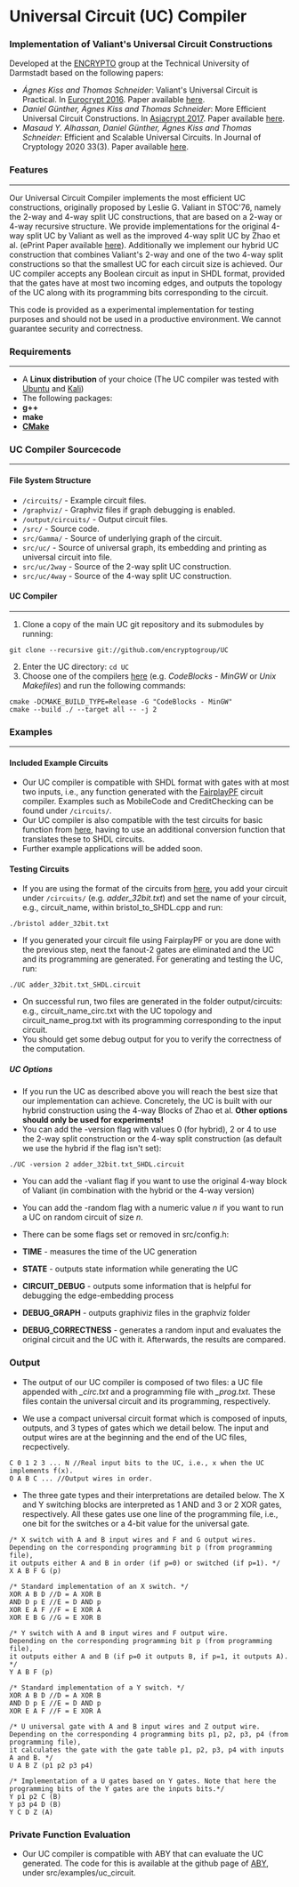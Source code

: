 
# Universal Circuit (UC) Compiler

### Implementation of Valiant's Universal Circuit Constructions

Developed at the [ENCRYPTO](http://www.encrypto.de) group at the Technical University of Darmstadt based on the following papers:
* *Ágnes Kiss and Thomas Schneider*: Valiant's Universal Circuit is Practical. In [Eurocrypt 2016](http://ist.ac.at/eurocrypt2016/). Paper available [here](http://encrypto.de/papers/KS16.pdf). 
* *Daniel Günther, Ágnes Kiss and Thomas Schneider*: More Efficient Universal Circuit Constructions. In [Asiacrypt 2017](https://asiacrypt.iacr.org/2017/). Paper available [here](http://encrypto.de/papers/GKS17.pdf). 
* *Masaud Y. Alhassan, Daniel Günther, Ágnes Kiss and Thomas Schneider*: Efficient and Scalable Universal Circuits. In Journal of Cryptology 2020 33(3). Paper available [here](https://encrypto.de/papers/AGKS20.pdf).

### Features
---

Our Universal Circuit Compiler implements the most efficient UC constructions, originally proposed by Leslie G. Valiant in STOC'76, namely the 2-way and 4-way split UC constructions, that are based on a 2-way or 4-way recursive structure. We provide implementations for the original 4-way split UC by Valiant as well as the improved 4-way split UC by Zhao et al. (ePrint Paper available [here](https://eprint.iacr.org/2018/943.pdf)). Additionally we implement our hybrid UC construction that combines Valiant's 2-way and one of the two 4-way split constructions so that the smallest UC for each circuit size is achieved.
Our UC compiler accepts any Boolean circuit as input in SHDL format, provided that the gates have at most two incoming edges, and outputs the topology of the UC along with its programming bits corresponding to the circuit.

This code is provided as a experimental implementation for testing purposes and should not be used in a productive environment. We cannot guarantee security and correctness.

### Requirements
---

* A **Linux distribution** of your choice (The UC compiler was tested with [Ubuntu](https://ubuntu.com) and [Kali](https://kali.org))
* The following packages:
 * **g++**
 * **make**
* **[CMake](https://cmake.org)**
### UC Compiler Sourcecode
---

#### File System Structure

* `/circuits/`    - Example circuit files.
* `/graphviz/`    - Graphviz files if graph debugging is enabled.
* `/output/circuits/`    - Output circuit files.
* `/src/`    - Source code.
 * `src/Gamma/` - Source of underlying graph of the circuit.
 * `src/uc/` - Source of universal graph, its embedding and printing as universal circuit into file.
  * `src/uc/2way` - Source of the 2-way split UC construction.
  * `src/uc/4way` - Source of the 4-way split UC construction.
  
#### UC Compiler
---

1. Clone a copy of the main UC git repository and its submodules by running:
```
git clone --recursive git://github.com/encryptogroup/UC
```
2.  Enter the UC directory: `cd UC`
3. Choose one of the compilers [here](https://cmake.org/cmake/help/v3.0/manual/cmake-generators.7.html) (e.g. *CodeBlocks - MinGW* or *Unix Makefiles*) and run the following commands:
```
cmake -DCMAKE_BUILD_TYPE=Release -G "CodeBlocks - MinGW"
cmake --build ./ --target all -- -j 2
```

### Examples
---

#### Included Example Circuits

  * Our UC compiler is compatible with SHDL format with gates with at most two inputs, i.e., any function generated with the [FairplayPF](http://thomaschneider.de/FairplayPF/) circuit compiler. Examples such as MobileCode and CreditChecking can be found under `/circuits/`.
  * Our UC compiler is also compatible with the test circuits for basic function from [here](https://homes.esat.kuleuven.be/~nsmart/MPC/old-circuits.html), having to use an additional conversion function that translates these to SHDL circuits.
  * Further example applications will be added soon.

#### Testing Circuits

  * If you are using the format of the circuits from [here](https://homes.esat.kuleuven.be/~nsmart/MPC/old-circuits.html), you add your circuit under `/circuits/` (e.g. *adder_32bit.txt*) and set the name of your circuit, e.g., circuit_name, within bristol_to_SHDL.cpp and run:
```
./bristol adder_32bit.txt
```
  * If you generated your circuit file using FairplayPF or you are done with the previous step, next the fanout-2 gates are eliminated and the UC and its programming are generated. For generating and testing the UC, run:
```
./UC adder_32bit.txt_SHDL.circuit
```
  * On successful run, two files are generated in the folder output/circuits: e.g., circuit_name_circ.txt with the UC topology and circuit_name_prog.txt with its programming corresponding to the input circuit.
  * You should get some debug output for you to verify the correctness of the computation.
   
##### UC Options
* If you run the UC as described above you will reach the best size that our implementation can achieve. Concretely, the UC is built with our hybrid construction using the 4-way Blocks of Zhao et al. <b>Other options should only be used for experiments!</b>
* You can add the -version flag with values 0 (for hybrid), 2 or 4 to use the 2-way split construction or the 4-way split construction (as default we use the hybrid if the flag isn't set):
```
./UC -version 2 adder_32bit.txt_SHDL.circuit
```
* You can add the -valiant flag if you want to use the original 4-way block of Valiant (in combination with the hybrid or the 4-way version)
* You can add the -random flag with a numeric value <i>n</i> if you want to run a UC on random circuit of size <i>n</i>.

* There can be some flags set or removed in src/config.h:
 * **TIME** - measures the time of the UC generation
 * **STATE** - outputs state information while generating the UC
 * **CIRCUIT_DEBUG** - outputs some information that is helpful for debugging the edge-embedding process
 * **DEBUG_GRAPH** - outputs graphiviz files in the graphviz folder
 * **DEBUG_CORRECTNESS** - generates a random input and evaluates the original circuit and the UC with it. Afterwards, the results are compared.

### Output

* The output of our UC compiler is composed of two files: a UC file appended with *_circ.txt* and a programming file with *_prog.txt*. These files contain the universal circuit and its programming, respectively.

* We use a compact universal circuit format which is composed of inputs, outputs, and 3 types of gates which we detail below. The input and output wires are at the beginning and the end of the UC files, recpectively.
```
C 0 1 2 3 ... N //Real input bits to the UC, i.e., x when the UC implements f(x).
O A B C ... //Output wires in order.
```
* The three gate types and their interpretations are detailed below. The X and Y switching blocks are interpreted as 1 AND and 3 or 2 XOR gates, respectively. All these gates use one line of the programming file, i.e., one bit for the switches or a 4-bit value for the universal gate.
```
/* X switch with A and B input wires and F and G output wires. 
Depending on the corresponding programming bit p (from programming file), 
it outputs either A and B in order (if p=0) or switched (if p=1). */
X A B F G (p)

/* Standard implementation of an X switch. */
XOR A B D //D = A XOR B
AND D p E //E = D AND p
XOR E A F //F = E XOR A
XOR E B G //G = E XOR B
```

```
/* Y switch with A and B input wires and F output wire. 
Depending on the corresponding programming bit p (from programming file), 
it outputs either A and B (if p=0 it outputs B, if p=1, it outputs A). */
Y A B F (p)

/* Standard implementation of a Y switch. */
XOR A B D //D = A XOR B
AND D p E //E = D AND p
XOR E A F //F = E XOR A
```

```
/* U universal gate with A and B input wires and Z output wire. 
Depending on the corresponding 4 programming bits p1, p2, p3, p4 (from programming file), 
it calculates the gate with the gate table p1, p2, p3, p4 with inputs A and B. */
U A B Z (p1 p2 p3 p4)

/* Implementation of a U gates based on Y gates. Note that here the programming bits of the Y gates are the inputs bits.*/
Y p1 p2 C (B)
Y p3 p4 D (B)
Y C D Z (A)
```

### Private Function Evaluation

  * Our UC compiler is compatible with ABY that can evaluate the UC generated. The code for this is available at the github page of [ABY](https://github.com/encryptogroup/ABY), under src/examples/uc_circuit.
  
